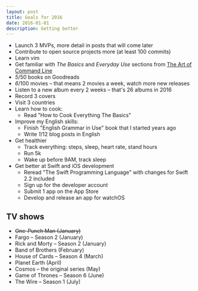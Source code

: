 ```yaml
---
layout: post
title: Goals for 2016
date: 2016-01-01
description: Getting better
---
```


- Launch 3 MVPs, more detail in posts that will come later
- Contribute to open source projects more (at least 100 commits)
- Learn vim
- Get familiar with _The Basics_ and _Everyday Use_ sections from [The Art of Command Line](https://github.com/jlevy/the-art-of-command-line)
- _5_/50 books on Goodreads
- _6_/100 movies – that means 2 movies a week, watch more new releases
- Listen to a new album every 2 weeks – that's 26 albums in 2016
- Record 3 covers
- Visit 3 countries
- Learn how to cook:
  - Read "How to Cook Everything The Basics"
- Improve my English skills:
  - Finish "English Grammar in Use" book that I started years ago
  - Write _1_/12 blog posts in English
- Get healthier
  - Track everything: steps, sleep, heart rate, stand hours
  - Run 5k
  - Wake up before 9AM, track sleep
- Get better at Swift and iOS development
  - Reread "The Swift Programming Language" with changes for Swift 2.2 included
  - Sign up for the developer account
  - Submit 1 app on the App Store
  - Develop and release an app for watchOS


## TV shows
- ~~One-Punch Man (January)~~
- Fargo – Season 2 (January)
- Rick and Morty – Season 2 (January)
- Band of Brothers (February)
- House of Cards – Season 4 (March)
- Planet Earth (April)
- Cosmos – the original series (May)
- Game of Thrones – Season 6 (June)
- The Wire – Season 1 (July)
